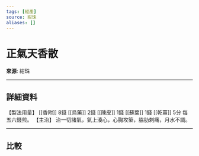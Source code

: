 ```yaml
---
tags: [經產]
source: 紺珠
aliases: []
---
```


# 正氣天香散

**來源**: 紺珠  

---

## 詳細資料
【製法用量】 [[香附]] 8錢 [[烏藥]] 2錢 [[陳皮]] 1錢 [[蘇葉]] 1錢 [[乾薑]] 5分
每五六錢煎。
【主治】
治一切諸氣，氣上湊心，心胸攻築，脇肋刺痛，月水不調。

---

## 比較
